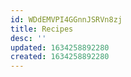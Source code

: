 ```yaml
---
id: WDdEMVPI4GGnnJSRVn8zj
title: Recipes
desc: ''
updated: 1634258892280
created: 1634258892280
---
```


